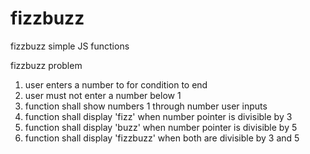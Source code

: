 # fizzbuzz
fizzbuzz simple JS functions

fizzbuzz problem
1. user enters a number to for condition to end
2. user must not enter a number below 1
3. function shall show numbers 1 through number user inputs
4. function shall display 'fizz' when number pointer is divisible by 3
5. function shall display 'buzz' when number pointer is divisible by 5
6. function shall display 'fizzbuzz' when both are divisible by 3 and 5
